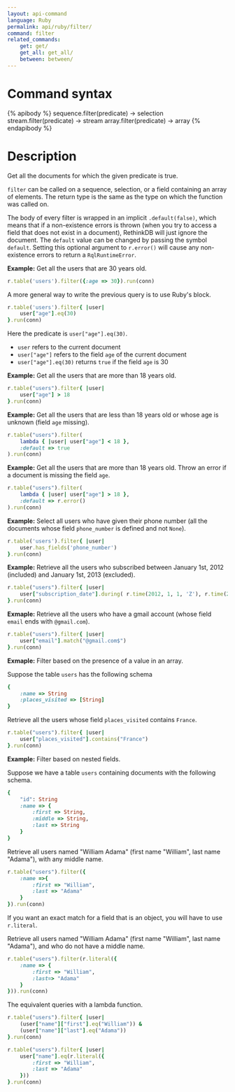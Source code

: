 ```yaml
---
layout: api-command 
language: Ruby
permalink: api/ruby/filter/
command: filter 
related_commands:
    get: get/
    get_all: get_all/
    between: between/
---
```



# Command syntax #

{% apibody %}
sequence.filter(predicate) &rarr; selection
stream.filter(predicate) &rarr; stream
array.filter(predicate) &rarr; array
{% endapibody %}

# Description #

Get all the documents for which the given predicate is true.

`filter` can be called on a sequence, selection, or a field containing an array of
elements. The return type is the same as the type on which the function was called on.

The body of every filter is wrapped in an implicit `.default(false)`, which means that
if a non-existence errors is thrown (when you try to access a field that does not exist
in a document), RethinkDB will just ignore the document.
The `default` value can be changed by passing the symbol `default`.
Setting this optional argument to `r.error()` will cause any non-existence errors to
return a `RqlRuntimeError`.


__Example:__ Get all the users that are 30 years old.

```rb
r.table('users').filter({:age => 30}).run(conn)
```

A more general way to write the previous query is to use Ruby's block.

```rb
r.table('users').filter{ |user|
    user["age"].eq(30)
}.run(conn)
```

Here the predicate is `user["age"].eq(30)`.

- `user` refers to the current document
- `user["age"]` refers to the field `age` of the current document
- `user["age"].eq(30)` returns `true` if the field `age` is 30



__Example:__ Get all the users that are more than 18 years old.

```rb
r.table("users").filter{ |user|
    user["age"] > 18
}.run(conn)
```

__Example:__ Get all the users that are less than 18 years old or whose age is unknown
(field `age` missing).

```rb
r.table("users").filter(
    lambda { |user| user["age"] < 18 },
    :default => true
).run(conn)
```

__Example:__ Get all the users that are more than 18 years old. Throw an error if a
document is missing the field `age`.

```rb
r.table("users").filter(
    lambda { |user| user["age"] > 18 },
    :default => r.error()
).run(conn)
```


__Example:__ Select all users who have given their phone number (all the documents
whose field `phone_number` is defined and not `None`).

```rb
r.table('users').filter{ |user|
    user.has_fields('phone_number')
}.run(conn)
```

__Example:__ Retrieve all the users who subscribed between January 1st, 2012
(included) and January 1st, 2013 (excluded).

```rb
r.table("users").filter{ |user|
    user["subscription_date"].during( r.time(2012, 1, 1, 'Z'), r.time(2013, 1, 1, 'Z') )
}.run(conn)
```


__Exmaple:__ Retrieve all the users who have a gmail account (whose field `email` ends
with `@gmail.com`).


```rb
r.table("users").filter{ |user|
    user["email"].match("@gmail.com$")
}.run(conn)
```

__Exmaple:__ Filter based on the presence of a value in an array.

Suppose the table `users` has the following schema

```rb
{
    :name => String
    :places_visited => [String]
}
```

Retrieve all the users whose field `places_visited` contains `France`.

```rb
r.table("users").filter{ |user|
    user["places_visited"].contains("France")
}.run(conn)
```

__Example:__ Filter based on nested fields.

Suppose we have a table `users` containing documents with the following schema.

```rb
{
    "id": String
    :name => {
        :first => String,
        :middle => String,
        :last => String
    }
}
```

Retrieve all users named "William Adama" (first name "William", last name
"Adama"), with any middle name.


```rb
r.table("users").filter({
    :name =>{
        :first => "William",
        :last => "Adama"
    }
}).run(conn)
```

If you want an exact match for a field that is an object, you will have to use `r.literal`.

Retrieve all users named "William Adama" (first name "William", last name
"Adama"), and who do not have a middle name.

```rb
r.table("users").filter(r.literal({
    :name => {
        :first => "William",
        :last=> "Adama"
    }
})).run(conn)
```


The equivalent queries with a lambda function.

```rb
r.table("users").filter{ |user|
    (user["name"]["first"].eq("William")) &
    (user["name"]["last"].eq("Adama"))
}.run(conn)
```

```rb
r.table("users").filter{ |user|
    user["name"].eq(r.literal({
        :first => "William",
        :last => "Adama"
    }))
}.run(conn)
```
